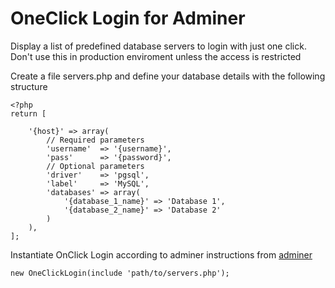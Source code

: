 # OneClick Login for Adminer
Display a list of predefined database servers to login with just one click.
Don't use this in production enviroment unless the access is restricted

Create a file servers.php and define your database details with the following structure
```
<?php
return [
	
    '{host}' => array(
		// Required parameters
        'username'  => '{username}',
        'pass'      => '{password}',
        // Optional parameters
        'driver'    => 'pgsql',
        'label'     => 'MySQL',
        'databases' => array(
            '{database_1_name}' => 'Database 1',
            '{database_2_name}' => 'Database 2'
        )
    ),
];
```
Instantiate OnClick Login according to adminer instructions from [adminer](https://www.adminer.org/plugins/#use)
```
new OneClickLogin(include 'path/to/servers.php');
```